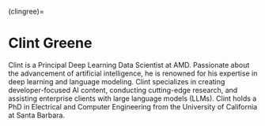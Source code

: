 <head>
  <meta charset="UTF-8">
  <meta name="description" content="Clint Greene">
  <meta name="keywords" content="AMD GPU, MI300, MI250, ROCm, blog, contributor, blog author">
</head>

(clingree)=

# Clint Greene

Clint is a Principal Deep Learning Data Scientist at AMD. Passionate about the advancement of artificial intelligence, he is renowned for his expertise in deep learning and language modeling. Clint specializes
in creating developer-focused AI content, conducting cutting-edge research, and assisting enterprise
clients with large language models (LLMs). Clint holds a PhD in Electrical and Computer Engineering
from the University of California at Santa Barbara.
